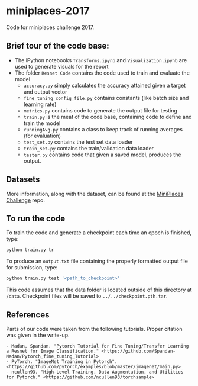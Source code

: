 # miniplaces-2017
Code for miniplaces challenge 2017.  

## Brief tour of the code base: 

- The iPython notebooks `Transforms.ipynb` and `Visualization.ipynb` are used to generate visuals for the report 
- The folder `Resnet Code` contains the code used to train and evaluate the model 
    - `accuracy.py` simply calculates the accuracy attained given a target and output vector
    - `fine_tuning_config_file.py` contains constants (like batch size and learning rate) 
    - `metrics.py` contains code to generate the output file for testing
    - `train.py` is the meat of the code base, containing code to define and train the model 
    - `runningAvg.py` contains a class to keep track of running averages (for evaluation)
    - `test_set.py` contains the test set data loader
    - `train_set.py` contains the train/validation data loader 
    - `tester.py` contains code that given a saved model, produces the output.
    
## Datasets
More information, along with the dataset, can be found at the [MiniPlaces Challenge](https://github.com/CSAILVision/miniplaces) repo.

## To run the code

To train the code and generate a checkpoint each time an epoch is finished, type:

```python
python train.py tr 
```

To produce an `output.txt` file containing the properly formatted output file for submission, type:

```python
python train.py test '<path_to_checkpoint>'
```

This code assumes that the data folder is located outside of this directory at `/data`. Checkpoint files will be saved to `../../checkpoint.pth.tar`. 
## References

Parts of our code were taken from the following tutorials. Proper citation was given in the write-up. 

    - Madan, Spandan. "Pytorch Tutorial for Fine Tuning/Transfer Learning a Resnet for Image Classification." <https://github.com/Spandan-Madan/Pytorch_fine_tuning_Tutorial>
    - PyTorch. "ImageNet Training in Pytorch". <https://github.com/pytorch/examples/blob/master/imagenet/main.py>
    - ncullen93. "High-Level Training, Data Augmentation, and Utilities for Pytorch." <https://github.com/ncullen93/torchsample>
